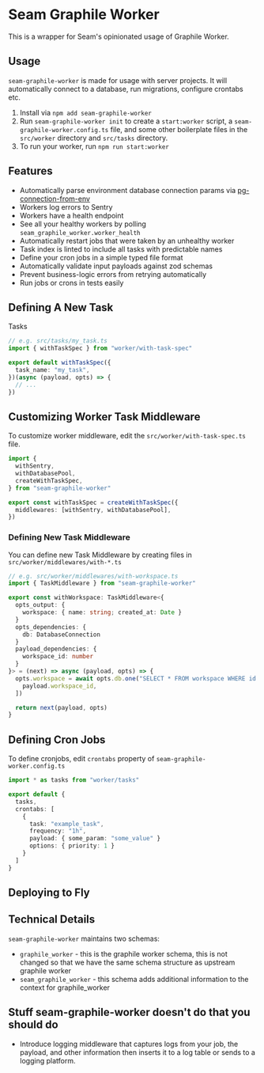 # Seam Graphile Worker

This is a wrapper for Seam's opinionated usage of Graphile Worker.

## Usage

`seam-graphile-worker` is made for usage with server projects. It will automatically connect
to a database, run migrations, configure crontabs etc.

1. Install via `npm add seam-graphile-worker`
2. Run `seam-graphile-worker init` to create a `start:worker` script, a
   `seam-graphile-worker.config.ts` file, and some other boilerplate files
   in the `src/worker` directory and `src/tasks` directory.
3. To run your worker, run `npm run start:worker`

## Features

- Automatically parse environment database connection params via [pg-connection-from-env](https://github.com/seamapi/pg-connection-from-env)
- Workers log errors to Sentry
- Workers have a health endpoint
- See all your healthy workers by polling `seam_graphile_worker.worker_health`
- Automatically restart jobs that were taken by an unhealthy worker
- Task index is linted to include all tasks with predictable names
- Define your cron jobs in a simple typed file format
- Automatically validate input payloads against zod schemas
- Prevent business-logic errors from retrying automatically
- Run jobs or crons in tests easily

## Defining A New Task

Tasks

```ts
// e.g. src/tasks/my_task.ts
import { withTaskSpec } from "worker/with-task-spec"

export default withTaskSpec({
  task_name: "my_task",
})(async (payload, opts) => {
  // ...
})
```

## Customizing Worker Task Middleware

To customize worker middleware, edit the `src/worker/with-task-spec.ts` file.

```ts
import {
  withSentry,
  withDatabasePool,
  createWithTaskSpec,
} from "seam-graphile-worker"

export const withTaskSpec = createWithTaskSpec({
  middlewares: [withSentry, withDatabasePool],
})
```

### Defining New Task Middleware

You can define new Task Middleware by creating files in `src/worker/middlewares/with-*.ts`

```ts
// e.g. src/worker/middlewares/with-workspace.ts
import { TaskMiddleware } from "seam-graphile-worker"

export const withWorkspace: TaskMiddleware<{
  opts_output: {
    workspace: { name: string; created_at: Date }
  }
  opts_dependencies: {
    db: DatabaseConnection
  }
  payload_dependencies: {
    workspace_id: number
  }
}> = (next) => async (payload, opts) => {
  opts.workspace = await opts.db.one("SELECT * FROM workspace WHERE id = $1", [
    payload.workspace_id,
  ])

  return next(payload, opts)
}
```

## Defining Cron Jobs

To define cronjobs, edit `crontabs` property of `seam-graphile-worker.config.ts`

```ts
import * as tasks from "worker/tasks"

export default {
  tasks,
  crontabs: [
    {
      task: "example_task",
      frequency: "1h",
      payload: { some_param: "some_value" }
      options: { priority: 1 }
    }
  ]
}
```

## Deploying to Fly

## Technical Details

`seam-graphile-worker` maintains two schemas:

- `graphile_worker` - this is the graphile worker schema, this is not changed
  so that we have the same schema structure as upstream graphile worker
- `seam_graphile_worker` - this schema adds additional information to the
  context for graphile_worker

## Stuff seam-graphile-worker doesn't do that you should do

- Introduce logging middleware that captures logs from your job, the payload,
  and other information then inserts it to a log table or sends to a logging
  platform.
